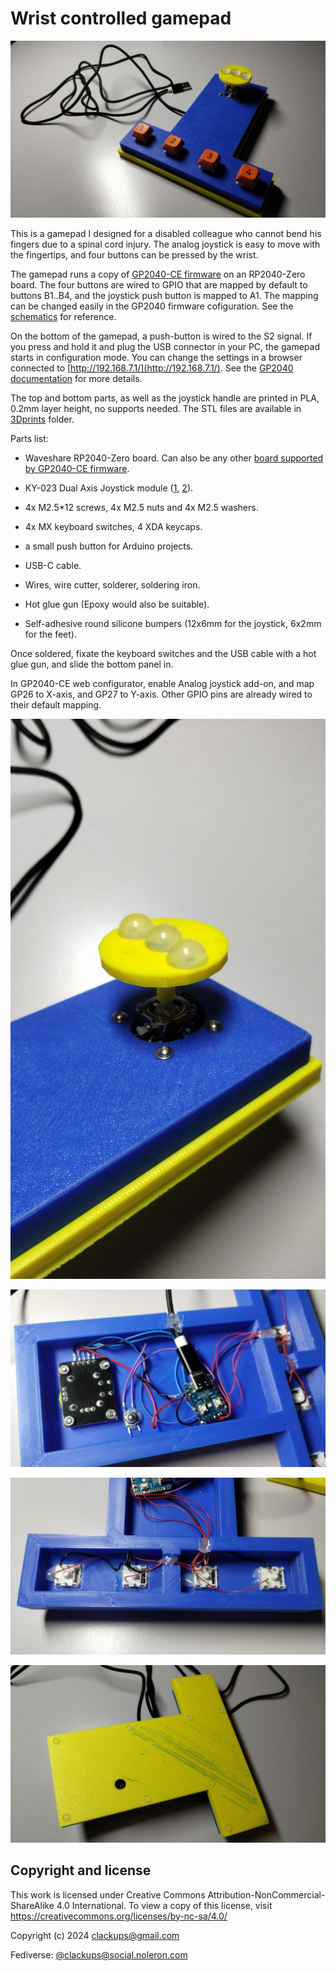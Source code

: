 # Wrist controlled gamepad

![gamepad top view](img01.jpeg)

This is a gamepad I designed for a disabled colleague who cannot bend
his fingers due to a spinal cord injury. The analog joystick is easy to
move with the fingertips, and four buttons can be pressed by the
wrist.

The gamepad runs a copy of [GP2040-CE
firmware](https://gp2040-ce.info/) on an RP2040-Zero board. The four
buttons are wired to GPIO that are mapped by default to buttons
B1..B4, and the joystick push button is mapped to A1. The mapping can
be changed easily in the GP2040 firmware cofiguration. See the
[schematics](wrist_gamepad_schematics.pdf) for reference.

On the bottom of the gamepad, a push-button is wired to the S2
signal. If you press and hold it and plug the USB connector in your
PC, the gamepad starts in configuration mode. You can change the
settings in a browser connected to
[http://192.168.7.1/](http://192.168.7.1/). See the [GP2040
documentation](https://gp2040-ce.info/web-configurator/) for more
details.

The top and bottom parts, as well as the joystick handle are printed
in PLA, 0.2mm layer height, no supports needed. The STL files are
available in [3Dprints](3Dprints/) folder.

Parts list:

* Waveshare RP2040-Zero board. Can also be any other [board supported
  by GP2040-CE firmware](https://gp2040-ce.info/downloads).

* KY-023 Dual Axis Joystick module
  ([1](https://www.amazon.com/dp/B0BPGRN48J),
  [2](https://www.aliexpress.com/item/2251832715984578.html)).

* 4x M2.5*12 screws, 4x M2.5 nuts and 4x M2.5 washers.

* 4x MX keyboard switches, 4 XDA keycaps.

* a small push button for Arduino projects.

* USB-C cable.

* Wires, wire cutter, solderer, soldering iron.

* Hot glue gun (Epoxy would also be suitable).

* Self-adhesive round silicone bumpers (12x6mm for the joystick, 6x2mm
  for the feet).


Once soldered, fixate the keyboard switches and the USB cable with a
hot glue gun, and slide the bottom panel in.

In GP2040-CE web configurator, enable Analog joystick add-on, and map
GP26 to X-axis, and GP27 to Y-axis. Other GPIO pins are already wired
to their default mapping.


![joystick close-up](img02.jpeg)

![rp2040 and joystick wiring](img03.jpeg)

![buttons wiring](img04.jpeg)

![bottom view](img05.jpeg)


## Copyright and license

This work is licensed under Creative Commons
Attribution-NonCommercial-ShareAlike 4.0 International. To view a copy
of this license, visit
https://creativecommons.org/licenses/by-nc-sa/4.0/

Copyright (c) 2024 clackups@gmail.com

Fediverse: [@clackups@social.noleron.com](https://social.noleron.com/@clackups)
